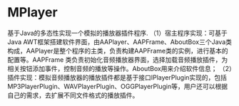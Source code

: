 # MPlayer
基于Java的多态性实现一个模拟的播放器插件程序.
（1）宿主程序实现：可基于Java AWT框架搭建软件界面，由AAPlayer、AAPFrame、AboutBox三个Java类构成，AAPlayer是整个程序的主类，负责构建AAPFrame类的实例，进行基本的配置等。AAPFrame 类负责初始化音频播放器界面，选择加载音频播放插件，为相关按钮添加事件，控制音频的播放等操作。AboutBox用来介绍软件信息；
（2）插件实现：模拟音频播放器的播放插件都是基于接口IPlayerPlugin实现的，包括MP3PlayerPlugin、WAVPlayerPlugin、OGGPlayerPlugin等，用户还可以根据自己的需求，去扩展不同文件格式的播放插件。
